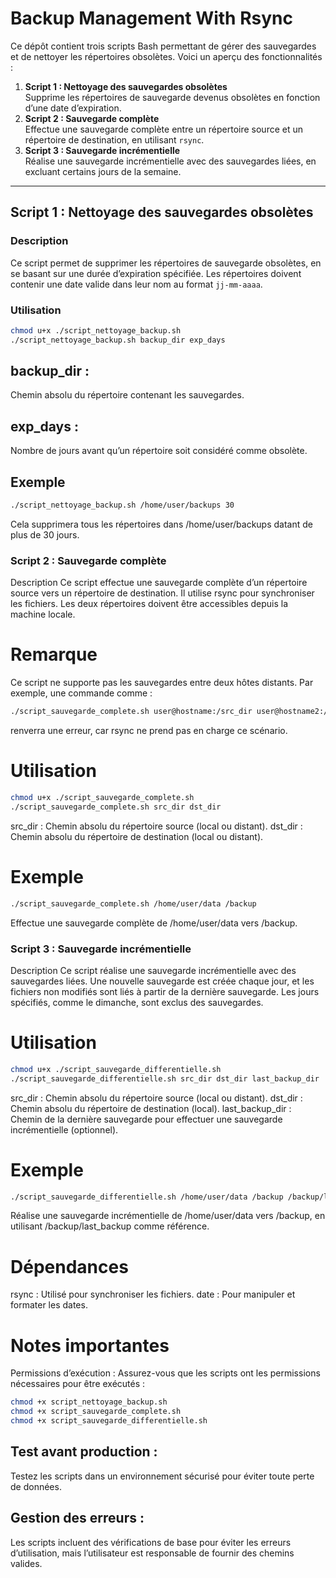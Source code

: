 # Backup Management With Rsync

Ce dépôt contient trois scripts Bash permettant de gérer des sauvegardes et de nettoyer les répertoires obsolètes. Voici un aperçu des fonctionnalités :  
1. **Script 1 : Nettoyage des sauvegardes obsolètes**  
   Supprime les répertoires de sauvegarde devenus obsolètes en fonction d’une date d’expiration.  
2. **Script 2 : Sauvegarde complète**  
   Effectue une sauvegarde complète entre un répertoire source et un répertoire de destination, en utilisant `rsync`.  
3. **Script 3 : Sauvegarde incrémentielle**  
   Réalise une sauvegarde incrémentielle avec des sauvegardes liées, en excluant certains jours de la semaine.  

---

## Script 1 : Nettoyage des sauvegardes obsolètes

### Description
Ce script permet de supprimer les répertoires de sauvegarde obsolètes, en se basant sur une durée d’expiration spécifiée. Les répertoires doivent contenir une date valide dans leur nom au format `jj-mm-aaaa`.

### Utilisation
```bash
chmod u+x ./script_nettoyage_backup.sh
./script_nettoyage_backup.sh backup_dir exp_days
```
## backup_dir :
   Chemin absolu du répertoire contenant les sauvegardes.
## exp_days : 
   Nombre de jours avant qu’un répertoire soit considéré comme obsolète.
## Exemple
```bash
./script_nettoyage_backup.sh /home/user/backups 30
```
Cela supprimera tous les répertoires dans /home/user/backups datant de plus de 30 jours.

### Script 2 : Sauvegarde complète
Description
Ce script effectue une sauvegarde complète d’un répertoire source vers un répertoire de destination. Il utilise rsync pour synchroniser les fichiers. Les deux répertoires doivent être accessibles depuis la machine locale.

# Remarque
Ce script ne supporte pas les sauvegardes entre deux hôtes distants. Par exemple, une commande comme :

```bash
./script_sauvegarde_complete.sh user@hostname:/src_dir user@hostname2:/dst_dir
```
renverra une erreur, car rsync ne prend pas en charge ce scénario.

# Utilisation
```bash
chmod u+x ./script_sauvegarde_complete.sh
./script_sauvegarde_complete.sh src_dir dst_dir
```
src_dir : Chemin absolu du répertoire source (local ou distant).
dst_dir : Chemin absolu du répertoire de destination (local ou distant).

# Exemple
```bash
./script_sauvegarde_complete.sh /home/user/data /backup
```

Effectue une sauvegarde complète de /home/user/data vers /backup.

### Script 3 : Sauvegarde incrémentielle
Description
Ce script réalise une sauvegarde incrémentielle avec des sauvegardes liées. Une nouvelle sauvegarde est créée chaque jour, et les fichiers non modifiés sont liés à partir de la dernière sauvegarde. Les jours spécifiés, comme le dimanche, sont exclus des sauvegardes.

# Utilisation
```bash
chmod u+x ./script_sauvegarde_differentielle.sh
./script_sauvegarde_differentielle.sh src_dir dst_dir last_backup_dir
```
src_dir : Chemin absolu du répertoire source (local ou distant).
dst_dir : Chemin absolu du répertoire de destination (local).
last_backup_dir : Chemin de la dernière sauvegarde pour effectuer une sauvegarde incrémentielle (optionnel).
# Exemple
```bash
./script_sauvegarde_differentielle.sh /home/user/data /backup /backup/last_backup
```
Réalise une sauvegarde incrémentielle de /home/user/data vers /backup, en utilisant /backup/last_backup comme référence.

# Dépendances
rsync : Utilisé pour synchroniser les fichiers.
date : Pour manipuler et formater les dates.
# Notes importantes
Permissions d’exécution : Assurez-vous que les scripts ont les permissions nécessaires pour être exécutés :
```bash
chmod +x script_nettoyage_backup.sh
chmod +x script_sauvegarde_complete.sh
chmod +x script_sauvegarde_differentielle.sh
```
## Test avant production : 
   Testez les scripts dans un environnement sécurisé pour éviter toute perte de données.
## Gestion des erreurs :
   Les scripts incluent des vérifications de base pour éviter les erreurs d’utilisation, mais l’utilisateur est responsable de fournir des chemins valides.




